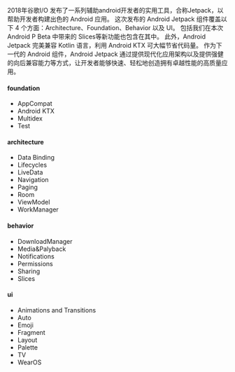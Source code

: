 2018年谷歌I/O 发布了一系列辅助android开发者的实用工具，合称Jetpack，以帮助开发者构建出色的 Android 应用。
这次发布的 Android Jetpack 组件覆盖以下 4 个方面：Architecture、Foundation、Behavior 以及 UI。
包括我们在本次 Android P Beta 中带来的 Slices等新功能也包含在其中。
此外，Android Jetpack 完美兼容 Kotlin 语言，利用 Android KTX 可大幅节省代码量。
作为下一代的 Android 组件，Android Jetpack 通过提供现代化应用架构以及提供强健的向后兼容能力等方式，让开发者能够快速、轻松地创造拥有卓越性能的高质量应用。

#### foundation
* AppCompat
* Android KTX
* Multidex
* Test

#### architecture
* Data Binding
* Lifecycles
* LiveData
* Navigation
* Paging
* Room
* ViewModel
* WorkManager

#### behavior
* DownloadManager
* Media&Palyback
* Notifications
* Permissions
* Sharing
* Slices

#### ui

* Animations and Transitions
* Auto
* Emoji
* Fragment
* Layout
* Palette
* TV
* WearOS